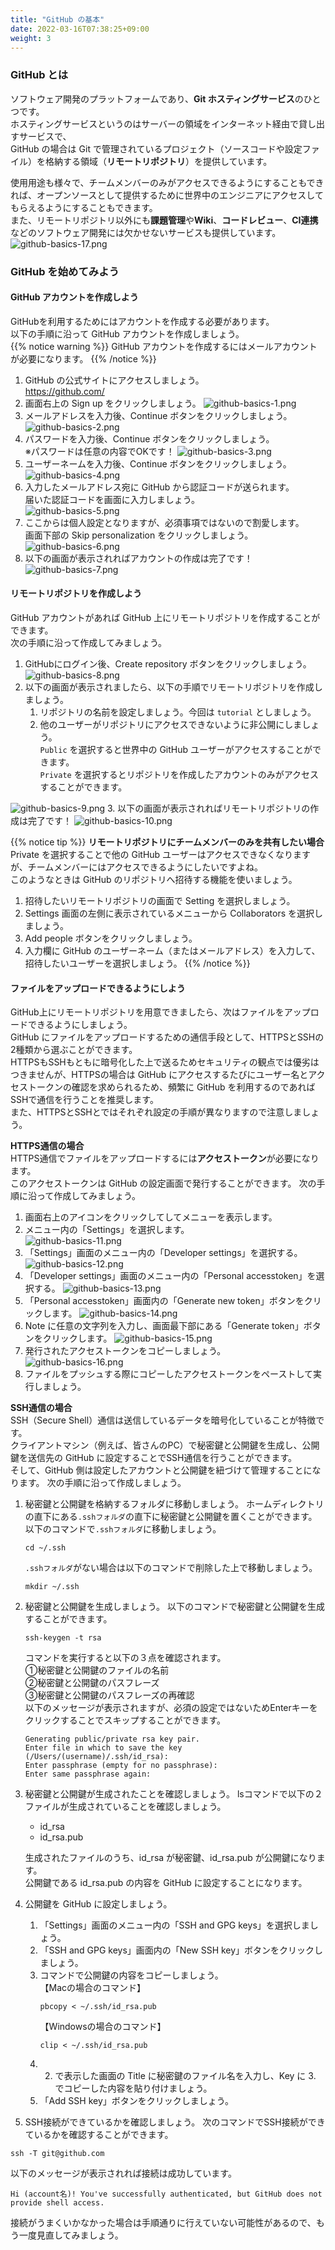 ```yaml
---
title: "GitHub の基本"
date: 2022-03-16T07:38:25+09:00
weight: 3
---
```


### GitHub とは
ソフトウェア開発のプラットフォームであり、**Git ホスティングサービス**のひとつです。  
ホスティングサービスというのはサーバーの領域をインターネット経由で貸し出すサービスで、  
GitHub の場合は Git で管理されているプロジェクト（ソースコードや設定ファイル）を格納する領域（**リモートリポジトリ**）を提供しています。

使用用途も様々で、チームメンバーのみがアクセスできるようにすることもできれば、オープンソースとして提供するために世界中のエンジニアにアクセスしてもらえるようにすることもできます。    
また、リモートリポジトリ以外にも**課題管理**や**Wiki**、**コードレビュー**、**CI連携**などのソフトウェア開発には欠かせないサービスも提供しています。
![github-basics-17.png](../img/github-basics-17.png)

### GitHub を始めてみよう
#### GitHub アカウントを作成しよう
GitHubを利用するためにはアカウントを作成する必要があります。  
以下の手順に沿って GitHub アカウントを作成しましょう。  
{{% notice warning %}}
GitHub アカウントを作成するにはメールアカウントが必要になります。
{{% /notice %}}
1. GitHub の公式サイトにアクセスしましょう。  
https://github.com/  
2. 画面右上の Sign up をクリックしましょう。
![github-basics-1.png](../img/github-basics-1.png)
3. メールアドレスを入力後、Continue ボタンをクリックしましょう。
![github-basics-2.png](../img/github-basics-2.png)
4. パスワードを入力後、Continue ボタンをクリックしましょう。  
※パスワードは任意の内容でOKです！
![github-basics-3.png](../img/github-basics-3.png)
5. ユーザーネームを入力後、Continue ボタンをクリックしましょう。
![github-basics-4.png](../img/github-basics-4.png)
6. 入力したメールアドレス宛に GitHub から認証コードが送られます。  
届いた認証コードを画面に入力しましょう。  
![github-basics-5.png](../img/github-basics-5.png)
7. ここからは個人設定となりますが、必須事項ではないので割愛します。  
画面下部の Skip personalization をクリックしましょう。  
![github-basics-6.png](../img/github-basics-6.png)
8. 以下の画面が表示されればアカウントの作成は完了です！
![github-basics-7.png](../img/github-basics-7.png)

#### リモートリポジトリを作成しよう
GitHub アカウントがあれば GitHub 上にリモートリポジトリを作成することができます。  
次の手順に沿って作成してみましょう。  
1. GitHubにログイン後、Create repository ボタンをクリックしましょう。
![github-basics-8.png](../img/github-basics-8.png)
2. 以下の画面が表示されましたら、以下の手順でリモートリポジトリを作成しましょう。  
    1. リポジトリの名前を設定しましょう。今回は `tutorial` としましょう。 
    2. 他のユーザーがリポジトリにアクセスできないように非公開にしましょう。  
       `Public` を選択すると世界中の GitHub ユーザーがアクセスすることができます。  
       `Private` を選択するとリポジトリを作成したアカウントのみがアクセスすることができます。  

![github-basics-9.png](../img/github-basics-9.png)
3. 以下の画面が表示されればリモートリポジトリの作成は完了です！
![github-basics-10.png](../img/github-basics-10.png)

{{% notice tip %}}
**リモートリポジトリにチームメンバーのみを共有したい場合**  
Private を選択することで他の GitHub ユーザーはアクセスできなくなりますが、チームメンバーにはアクセスできるようにしたいですよね。  
このようなときは GitHub のリポジトリへ招待する機能を使いましょう。  
1. 招待したいリモートリポジトリの画面で Setting を選択しましょう。
2. Settings 画面の左側に表示されているメニューから Collaborators を選択しましょう。
3. Add people ボタンをクリックしましょう。  
4. 入力欄に GitHub のユーザーネーム（またはメールアドレス）を入力して、招待したいユーザーを選択しましょう。
{{% /notice %}}

#### ファイルをアップロードできるようにしよう
GitHub上にリモートリポジトリを用意できましたら、次はファイルをアップロードできるようにしましょう。  
GitHub にファイルをアップロードするための通信手段として、HTTPSとSSHの2種類から選ぶことができます。  
HTTPSもSSHもともに暗号化した上で送るためセキュリティの観点では優劣はつきませんが、HTTPSの場合は GitHub にアクセスするたびにユーザー名とアクセストークンの確認を求められるため、頻繁に GitHub を利用するのであればSSHで通信を行うことを推奨します。  
また、HTTPSとSSHとではそれぞれ設定の手順が異なりますので注意しましょう。  

**HTTPS通信の場合**  
HTTPS通信でファイルをアップロードするには**アクセストークン**が必要になります。  
このアクセストークンは GitHub の設定画面で発行することができます。
次の手順に沿って作成してみましょう。
1. 画面右上のアイコンをクリックしてしてメニューを表示します。
2. メニュー内の「Settings」を選択します。  
![github-basics-11.png](../img/github-basics-11.png)
3. 「Settings」画面のメニュー内の「Developer settings」を選択する。
![github-basics-12.png](../img/github-basics-12.png)
4. 「Developer settings」画面のメニュー内の「Personal accesstoken」を選択する。
![github-basics-13.png](../img/github-basics-13.png)
5. 「Personal accesstoken」画面内の「Generate new token」ボタンをクリックします。
![github-basics-14.png](../img/github-basics-14.png)
6. Note に任意の文字列を入力し、画面最下部にある「Generate token」ボタンをクリックします。
![github-basics-15.png](../img/github-basics-15.png)
7. 発行されたアクセストークンをコピーしましょう。
![github-basics-16.png](../img/github-basics-16.png)
8. ファイルをプッシュする際にコピーしたアクセストークンをペーストして実行しましょう。

**SSH通信の場合**  
SSH（Secure Shell）通信は送信しているデータを暗号化していることが特徴です。  
クライアントマシン（例えば、皆さんのPC）で秘密鍵と公開鍵を生成し、公開鍵を送信先の GitHub に設定することでSSH通信を行うことができます。  
そして、GitHub 側は設定したアカウントと公開鍵を紐づけて管理することになります。
次の手順に沿って作成しましょう。
1. 秘密鍵と公開鍵を格納するフォルダに移動しましょう。
ホームディレクトリの直下にある`.sshフォルダ`の直下に秘密鍵と公開鍵を置くことができます。  
以下のコマンドで`.sshフォルダ`に移動しましょう。
    ```
    cd ~/.ssh
    ```
    `.sshフォルダ`がない場合は以下のコマンドで削除した上で移動しましょう。  
   ```
   mkdir ~/.ssh
   ```
2. 秘密鍵と公開鍵を生成しましょう。
以下のコマンドで秘密鍵と公開鍵を生成することができます。
   ```
   ssh-keygen -t rsa
   ```
   コマンドを実行すると以下の３点を確認されます。  
   ①秘密鍵と公開鍵のファイルの名前  
   ②秘密鍵と公開鍵のパスフレーズ  
   ③秘密鍵と公開鍵のパスフレーズの再確認    
   以下のメッセージが表示されますが、必須の設定ではないためEnterキーをクリックすることでスキップすることができます。
   ```
   Generating public/private rsa key pair.
   Enter file in which to save the key (/Users/(username)/.ssh/id_rsa):
   Enter passphrase (empty for no passphrase):
   Enter same passphrase again:
   ```
3. 秘密鍵と公開鍵が生成されたことを確認しましょう。
lsコマンドで以下の２ファイルが生成されていることを確認しましょう。  
   - id_rsa
   - id_rsa.pub

   生成されたファイルのうち、id_rsa が秘密鍵、id_rsa.pub が公開鍵になります。  
   公開鍵である id_rsa.pub の内容を GitHub に設定することになります。
4. 公開鍵を GitHub に設定しましょう。
    1. 「Settings」画面のメニュー内の「SSH and GPG keys」を選択しましょう。
    2. 「SSH and GPG keys」画面内の「New SSH key」ボタンをクリックしましょう。
    3. コマンドで公開鍵の内容をコピーしましょう。  
        【Macの場合のコマンド】
        ```
        pbcopy < ~/.ssh/id_rsa.pub
        ```
        【Windowsの場合のコマンド】
        ```
        clip < ~/.ssh/id_rsa.pub
        ```
    4. 2. で表示した画面の Title に秘密鍵のファイル名を入力し、Key に 3. でコピーした内容を貼り付けましょう。
    5. 「Add SSH key」ボタンをクリックしましょう。
5. SSH接続ができているかを確認しましょう。
  次のコマンドでSSH接続ができているかを確認することができます。
  ```
  ssh -T git@github.com
  ```
  以下のメッセージが表示されれば接続は成功しています。
  ```
  Hi (account名)! You've successfully authenticated, but GitHub does not provide shell access.
  ```
  接続がうまくいかなかった場合は手順通りに行えていない可能性があるので、もう一度見直してみましょう。
